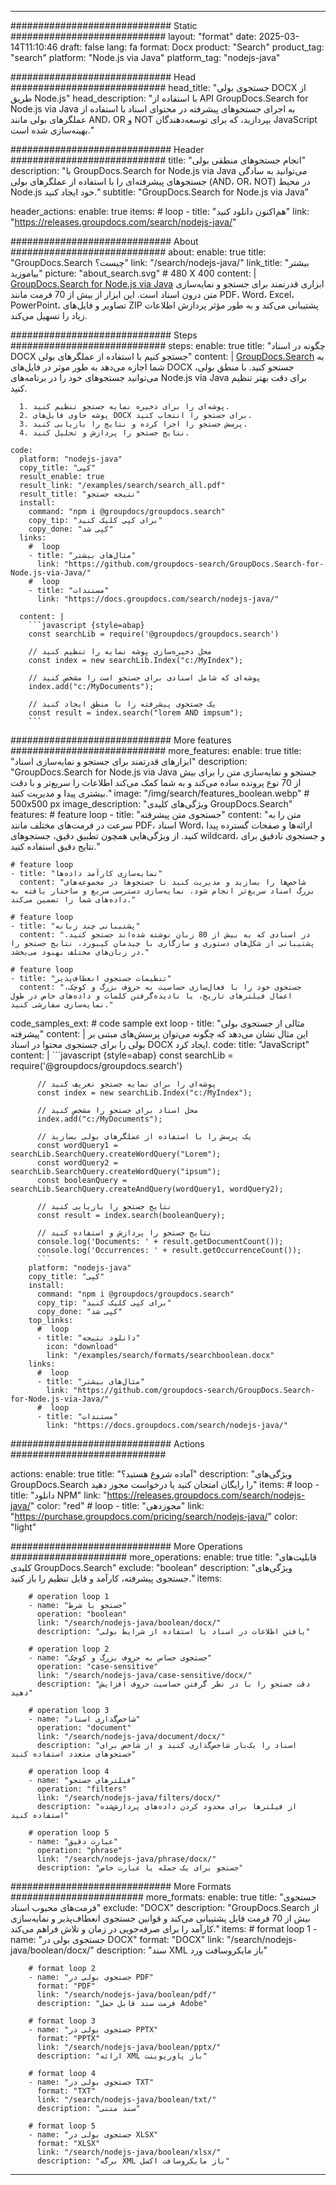 
---
############################# Static ############################
layout: "format"
date:  2025-03-14T11:10:46
draft: false
lang: fa
format: Docx
product: "Search"
product_tag: "search"
platform: "Node.js via Java"
platform_tag: "nodejs-java"

############################# Head ############################
head_title: "جستجوی بولی DOCX از طریق Node.js"
head_description: "با استفاده از API GroupDocs.Search for Node.js via Java به اجرای جستجوهای پیشرفته در محتوای اسناد با استفاده از عملگرهای بولی مانند AND، OR و NOT بپردازید، که برای توسعه‌دهندگان JavaScript بهینه‌سازی شده است."

############################# Header ############################
title: "انجام جستجوهای منطقی بولی" 
description: "با GroupDocs.Search for Node.js via Java می‌توانید به سادگی جستجوهای پیشرفته‌ای را با استفاده از عملگرهای بولی (AND، OR، NOT) در محیط Node.js خود ایجاد کنید."
subtitle: "GroupDocs.Search for Node.js via Java" 

header_actions:
  enable: true
  items:
    #  loop
    - title: "هم‌اکنون دانلود کنید"
      link: "https://releases.groupdocs.com/search/nodejs-java/"
      
############################# About ############################
about:
    enable: true
    title: "GroupDocs.Search چیست؟"
    link: "/search/nodejs-java/"
    link_title: "بیشتر بیاموزید"
    picture: "about_search.svg" # 480 X 400
    content: |
       [GroupDocs.Search for Node.js via Java](/search/nodejs-java/) ابزاری قدرتمند برای جستجو و نمایه‌سازی متن درون اسناد است. این ابزار از بیش از 70 فرمت مانند PDF، Word، Excel، PowerPoint، تصاویر و فایل‌های ZIP پشتیبانی می‌کند و به طور مؤثر پردازش اطلاعات زیاد را تسهیل می‌کند.

############################# Steps ############################
steps:
    enable: true
    title: "چگونه در اسناد DOCX جستجو کنیم با استفاده از عملگرهای بولی"
    content: |
      [GroupDocs.Search](/search/nodejs-java/) به شما اجازه می‌دهد به طور موثر در فایل‌های DOCX جستجو کنید. با منطق بولی، می‌توانید جستجوهای خود را در برنامه‌های Node.js via Java برای دقت بهتر تنظیم کنید.
      
      1. پوشه‌ای را برای ذخیره نمایه جستجو تنظیم کنید.
      2. پوشه حاوی فایل‌های DOCX برای جستجو را انتخاب کنید.
      3. پرسش جستجو را اجرا کرده و نتایج را بازیابی کنید.
      4. نتایج جستجو را پردازش و تحلیل کنید.
   
    code:
      platform: "nodejs-java"
      copy_title: "کپی"
      result_enable: true
      result_link: "/examples/search/search_all.pdf"
      result_title: "نتیجه جستجو"
      install:
        command: "npm i @groupdocs/groupdocs.search"
        copy_tip: "برای کپی کلیک کنید"
        copy_done: "کپی شد"
      links:
        #  loop
        - title: "مثال‌های بیشتر"
          link: "https://github.com/groupdocs-search/GroupDocs.Search-for-Node.js-via-Java/"
        #  loop
        - title: "مستندات"
          link: "https://docs.groupdocs.com/search/nodejs-java/"
          
      content: |
        ```javascript {style=abap}
        const searchLib = require('@groupdocs/groupdocs.search')

        // محل ذخیره‌سازی پوشه نمایه را تنظیم کنید
        const index = new searchLib.Index("c:/MyIndex");

        // پوشه‌ای که شامل اسنادی برای جستجو است را مشخص کنید
        index.add("c:/MyDocuments");

        // یک جستجوی پیشرفته را با منطق ایجاد کنید
        const result = index.search("lorem AND impsum");
        ```            

############################# More features ############################
more_features:
  enable: true
  title: "ابزارهای قدرتمند برای جستجو و نمایه‌سازی اسناد"
  description: "GroupDocs.Search for Node.js via Java جستجو و نمایه‌سازی متن را برای بیش از 70 نوع پرونده ساده می‌کند و به شما کمک می‌کند اطلاعات را سریع‌تر و با دقت بیشتری پیدا و مدیریت کنید."
  image: "/img/search/features_boolean.webp" # 500x500 px
  image_description: "ویژگی‌های کلیدی GroupDocs.Search"
  features:
    # feature loop
    - title: "جستجوی متن پیشرفته"
      content: "متن را به سرعت در فرمت‌های مختلف مانند PDF، اسناد Word، ارائه‌ها و صفحات گسترده پیدا کنید. از ویژگی‌هایی همچون تطبیق دقیق، جستجوهای wildcard، و جستجوی نادقیق برای نتایج دقیق استفاده کنید."

    # feature loop
    - title: "نمایه‌سازی کارآمد داده‌ها"
      content: "شاخص‌ها را بسازید و مدیریت کنید تا جستجوها در مجموعه‌های بزرگ اسناد سریع‌تر انجام شود. نمایه‌سازی دسترسی سریع و ساختار یافته به داده‌های شما را تضمین می‌کند."

    # feature loop
    - title: "پشتیبانی چند زبانه"
      content: "در اسنادی که به بیش از 80 زبان نوشته شده‌اند جستجو کنید. پشتیبانی از شکل‌های دستوری و سازگاری با چیدمان کیبورد، نتایج جستجو را در زبان‌های مختلف بهبود می‌بخشد."

    # feature loop
    - title: "تنظیمات جستجوی انعطاف‌پذیر"
      content: "جستجوی خود را با فعال‌سازی حساسیت به حروف بزرگ و کوچک، اعمال فیلترهای تاریخ، یا نادیده‌گرفتن کلمات و داده‌های خاص در طول نمایه‌سازی سفارشی کنید."
      
  code_samples_ext:
    # code sample ext loop
    - title: "مثالی از جستجوی بولی پیشرفته"
      content: |
        این مثال نشان می‌دهد که چگونه می‌توان پرسش‌های مبتنی بر بولی را برای جستجوی محتوا در اسناد DOCX ایجاد کرد.
      code:
        title: "JavaScript"
        content: |
          ```javascript {style=abap}
          const searchLib = require('@groupdocs/groupdocs.search')
          
          // پوشه‌ای را برای نمایه جستجو تعریف کنید
          const index = new searchLib.Index("c:/MyIndex");
              
          // محل اسناد برای جستجو را مشخص کنید
          index.add("c:/MyDocuments");

          // یک پرسش را با استفاده از عملگرهای بولی بسازید
          const wordQuery1 = searchLib.SearchQuery.createWordQuery("Lorem");
          const wordQuery2 = searchLib.SearchQuery.createWordQuery("ipsum");
          const booleanQuery = searchLib.SearchQuery.createAndQuery(wordQuery1, wordQuery2);

          // نتایج جستجو را بازیابی کنید
          const result = index.search(booleanQuery);
          
          // نتایج جستجو را پردازش و استفاده کنید
          console.log('Documents: ' + result.getDocumentCount());
          console.log('Occurrences: ' + result.getOccurrenceCount());
          ```
        platform: "nodejs-java"
        copy_title: "کپی"
        install:
          command: "npm i @groupdocs/groupdocs.search"
          copy_tip: "برای کپی کلیک کنید"
          copy_done: "کپی شد"
        top_links:
          #  loop
          - title: "دانلود نتیجه"
            icon: "download"
            link: "/examples/search/formats/searchboolean.docx"
        links:
          #  loop
          - title: "مثال‌های بیشتر"
            link: "https://github.com/groupdocs-search/GroupDocs.Search-for-Node.js-via-Java/"
          #  loop
          - title: "مستندات"
            link: "https://docs.groupdocs.com/search/nodejs-java/"
            

            


############################# Actions ############################

actions:
  enable: true
  title: "آماده شروع هستید؟"
  description: "ویژگی‌های GroupDocs.Search را رایگان امتحان کنید یا درخواست مجوز دهید"
  items:
    #  loop
    - title: "دانلود NPM"
      link: "https://releases.groupdocs.com/search/nodejs-java/"
      color: "red"
        #  loop
    - title: "مجوزدهی"
      link: "https://purchase.groupdocs.com/pricing/search/nodejs-java/"
      color: "light"


############################# More Operations #####################
more_operations:
    enable: true
    title: "قابلیت‌های کلیدی GroupDocs.Search"
    exclude: "boolean"
    description: "ویژگی‌های جستجوی پیشرفته، کارآمد و قابل تنظیم را باز کنید."
    items: 
          
        # operation loop 1
        - name: "جستجو با شرط"
          operation: "boolean"
          link: "/search/nodejs-java/boolean/docx/"
          description: "یافتن اطلاعات در اسناد با استفاده از شرایط بولی"

        # operation loop 2
        - name: "جستجوی حساس به حروف بزرگ و کوچک"
          operation: "case-sensitive"
          link: "/search/nodejs-java/case-sensitive/docx/"
          description: "دقت جستجو را با در نظر گرفتن حساسیت حروف افزایش دهید"

        # operation loop 3
        - name: "شاخص‌گذاری اسناد"
          operation: "document"
          link: "/search/nodejs-java/document/docx/"
          description: "اسناد را یک‌بار شاخص‌گذاری کنید و از شاخص برای جستجوهای متعدد استفاده کنید"

        # operation loop 4
        - name: "فیلترهای جستجو"
          operation: "filters"
          link: "/search/nodejs-java/filters/docx/"
          description: "از فیلترها برای محدود کردن داده‌های پردازش‌شده استفاده کنید"

        # operation loop 5
        - name: "عبارت دقیق"
          operation: "phrase"
          link: "/search/nodejs-java/phrase/docx/"
          description: "جستجو برای یک جمله یا عبارت خاص"
          
        
          
############################# More Formats ########################
more_formats:
    enable: true
    title: "جستجوی فرمت‌های محبوب اسناد"
    exclude: "DOCX"
    description: "GroupDocs.Search از بیش از 70 فرمت فایل پشتیبانی می‌کند و قوانین جستجوی انعطاف‌پذیر و نمایه‌سازی کارآمد را برای صرفه‌جویی در زمان و تلاش فراهم می‌کند."
    items: 
        # format loop 1
        - name: "جستجوی بولی در DOCX"
          format: "DOCX"
          link: "/search/nodejs-java/boolean/docx/"
          description: "سند XML باز مایکروسافت ورد"
          
        # format loop 2
        - name: "جستجوی بولی در PDF"
          format: "PDF"
          link: "/search/nodejs-java/boolean/pdf/"
          description: "فرمت سند قابل حمل Adobe"
          
        # format loop 3
        - name: "جستجوی بولی در PPTX"
          format: "PPTX"
          link: "/search/nodejs-java/boolean/pptx/"
          description: "ارائه XML باز پاورپوینت"

        # format loop 4
        - name: "جستجوی بولی در TXT"
          format: "TXT"
          link: "/search/nodejs-java/boolean/txt/"
          description: "سند متنی"
          
        # format loop 5
        - name: "جستجوی بولی در XLSX"
          format: "XLSX"
          link: "/search/nodejs-java/boolean/xlsx/"
          description: "برگه XML باز مایکروسافت اکسل"
  

---